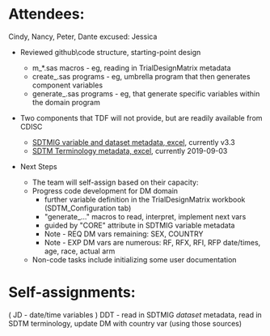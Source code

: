 # Attendees:
Cindy, Nancy, Peter, Dante
excused:
Jessica

* Reviewed github\code structure, starting-point design
  * m_*.sas macros - eg, reading in TrialDesignMatrix metadata
  * create_<domain>.sas programs - eg, umbrella program that then generates component variables
  * generate_<detail>.sas programs - eg, that generate specific variables within the domain program
  
* Two components that TDF will not provide, but are readily available from CDISC
  * [SDTMIG variable and dataset metadata, excel](https://www.cdisc.org/members-only/cdisc-library-archives), currently v3.3
  * [SDTM Terminology metadata, excel](https://www.cdisc.org/members-only/cdisc-library-archives), currently 2019-09-03

* Next Steps
  * The team will self-assign based on their capacity:
  * Progress code development for DM domain
    * further variable definition in the TrialDesignMatrix workbook (SDTM_Configuration tab) 
    * "generate_..." macros to read, interpret, implement next vars
    * guided by "CORE" attribute in SDTMIG variable metadata
    * Note - REQ DM vars remaining: SEX, COUNTRY
    * Note - EXP DM vars are numerous: RF, RFX, RFI, RFP date/times, age, race, actual arm
  * Non-code tasks include initializing some user documentation
 
# Self-assignments:
( JD - date/time variables )
DDT - read in SDTMIG *dataset* metadata, read in SDTM terminology, update DM with country var (using those sources)

 
